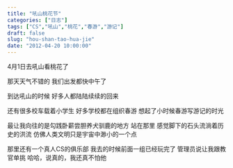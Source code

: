 ```yaml
---
title: "吼山桃花节"
categories: ["日志"]
tags: ["CS","吼山","桃花","春游","游记"]
draft: false
slug: "hou-shan-tao-hua-jie"
date: "2012-04-20 10:00:00"
---
```


4月1日去吼山看桃花了

那天天气不错的
我们出发都快中午了

到达吼山的时候
好多人都陆陆续续的回来

还有很多校车载着小学生
好多学校都在组织春游
想起了小时候春游写游记的时光

最让我向往的是勾践卧薪尝胆养犬驯鹿的地方
站在那里
感觉脚下的石头流淌着历史的洪流
仿佛人类文明只是宇宙中渺小的一个点

那里还有一个真人CS的俱乐部
我去的时候前面一组已经玩完了
管理员说让我跟教官单挑
哈哈，说真的，我还真不怕他
